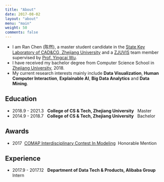 ```yaml
---
title: "About"
date: 2017-08-02
layout: "about"
menu: "main"
weight: 50
comments: false
---
```


- I am Ran Chen (陈然), a master student candidate in the [State Key Laboratory of CAD&CG, Zhejiang University](http://www.cad.zju.edu.cn/) and a [ZJUVIS](http://zjuvis.org/) team member supervised by [Prof. Yingcai Wu](http://www.ycwu.org/).
- I have received my bachelor degree from Computer Science School in [Zhejiang University](http://www.zju.edu.cn/), 2018. 
- My current research interests mainly include **Data Visualization**, **Human Computer Interaction**, **Explainable AI**, **Big Data Analytics** and **Data Mining**.

## Education
- 2018.9 - 2021.3 &nbsp; **College of CS & Tech, Zhejiang University** &nbsp; Master
- 2014.9 - 2018.7 &nbsp; **College of CS & Tech, Zhejiang University** &nbsp; Bachelor

## Awards
- 2017&nbsp; [COMAP Interdisciplinary Contest In Modeling](http://www.comap.com/) &nbsp;Honorable Mention

## Experience
- 2017.9 - 2017.12 &nbsp; **Department of Data Tech & Products, Alibaba Group** &nbsp; Intern